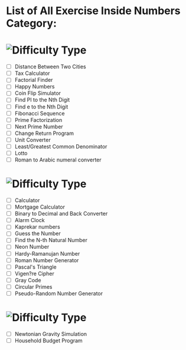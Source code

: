  # List of All Exercise Inside Numbers Category:
 
 # ![Difficulty Type](https://img.shields.io/badge/Difficulty-Beginner-green.svg)

- [ ] Distance Between Two Cities 
- [ ] Tax Calculator 
- [ ] Factorial Finder 
- [ ] Happy Numbers 
- [ ] Coin Flip Simulator
- [ ] Find PI to the Nth Digit 
- [ ] Find e to the Nth Digit 
- [ ] Fibonacci Sequence 
- [ ] Prime Factorization 
- [ ] Next Prime Number  
- [ ] Change Return Program 
- [ ] Unit Converter 
- [ ] Least/Greatest Common Denominator 
- [ ] Lotto 
- [ ] Roman to Arabic numeral converter 

# ![Difficulty Type](https://img.shields.io/badge/Difficulty-Intermediate-orange.svg)

- [ ] Calculator 
- [ ] Mortgage Calculator 
- [ ] Binary to Decimal and Back Converter 
- [ ] Alarm Clock 
- [ ] Kaprekar numbers 
- [ ] Guess the Number 
- [ ] Find the N-th Natural Number 
- [ ] Neon Number 
- [ ] Hardy-Ramanujan Number 
- [ ] Roman Number Generator 
- [ ] Pascal's Triangle 
- [ ] Vigen?re Cipher 
- [ ] Gray Code 
- [ ] Circular Primes 
- [ ] Pseudo-Random Number Generator 

# ![Difficulty Type](https://img.shields.io/badge/Difficulty-expert-red.svg)

- [ ] Newtonian Gravity Simulation 
- [ ] Household Budget Program 

